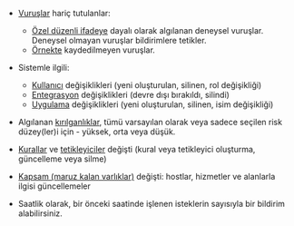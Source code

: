 * [Vuruşlar](../../../glossary-en.md#hit) hariç tutulanlar:

    * [Özel düzenli ifadeye](../../rules/regex-rule.md) dayalı olarak algılanan deneysel vuruşlar. Deneysel olmayan vuruşlar bildirimlere tetikler.
    * [Örnekte](../../events/analyze-attack.md#sampling-of-hits) kaydedilmeyen vuruşlar.

* Sistemle ilgili:
    * [Kullanıcı](../../../user-guides/settings/users.md) değişiklikleri (yeni oluşturulan, silinen, rol değişikliği)
    * [Entegrasyon](integrations-intro.md) değişiklikleri (devre dışı bırakıldı, silindi)
    * [Uygulama](../../../user-guides/settings/applications.md) değişiklikleri (yeni oluşturulan, silinen, isim değişikliği)
* Algılanan [kırılganlıklar](../../../glossary-en.md#vulnerability), tümü varsayılan olarak veya sadece seçilen risk düzey(ler)i için - yüksek, orta veya düşük.
* [Kurallar](../../../user-guides/rules/rules.md) ve [tetikleyiciler](../../../user-guides/triggers/triggers.md) değişti (kural veya tetikleyici oluşturma, güncelleme veya silme)
* [Kapsam (maruz kalan varlıklar)](../../scanner.md) değişti: hostlar, hizmetler ve alanlarla ilgisi güncellemeler
* Saatlik olarak, bir önceki saatinde işlenen isteklerin sayısıyla bir bildirim alabilirsiniz.